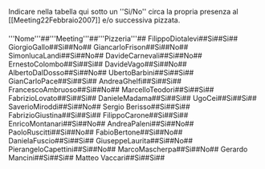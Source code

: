 Indicare nella tabella qui sotto un ''Si/No'' circa la propria presenza al [[Meeting22Febbraio2007]] e/o successiva pizzata.

####
'''Nome'''##'''Meeting'''##'''Pizzeria'''##
FilippoDiotalevi##Si##Si##
GiorgioGallo##Si##No##
GiancarloFrison##Si##No##
SimonlucaLandi##Si##No##
DavideCarnevali##Si##No##
ErnestoColombo##Si##Si##
DavideVago##Si##No##
AlbertoDalDosso##Si##No##
UbertoBarbini##Si##Si##
GianCarloPace##Si##Si##
AndreaGhelfi##Si##Si##
FrancescoAmbruoso##Si##No##
MarcelloTeodori##Si##Si##
FabrizioLovato##Si##Si##
DanieleMadama##Si##Si##
UgoCei##Si##Si##
SaverioMiroddi##Si##No##
Sergio Berisso##Si##Si##
FabrizioGiustina##Si##Si##
FilippoCarone##Si##Si##
EnricoMontanari##Si##No##
AndreaPaleni##Si##No##
PaoloRuscitti##Si##No##
FabioBertone##Si##No##
DanielaFuscio##Si##Si##
GiuseppeLaurita##Si##No##
PierangeloCapettini##Si##No##
MarcoMascherpa##Si##No##
Gerardo Mancini##Si##Si##
Matteo Vaccari##Si##Si##
####
